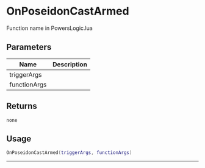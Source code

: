# OnPoseidonCastArmed

Function name in PowersLogic.lua

## Parameters

| Name         | Description |
| ------------ | ----------- |
| triggerArgs  |             |
| functionArgs |             |

## Returns

`none`

## Usage

```lua
OnPoseidonCastArmed(triggerArgs, functionArgs)
```

---
